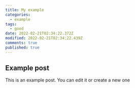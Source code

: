 ```yaml
---
title: My example
categories:
  - example
tags:
  - good
date: 2022-02-21T02:34:22.372Z
modified: 2022-02-21T02:34:22.439Z
comments: true
published: true
---
```


## Example post

This is an example post. You can edit it or create a new one
